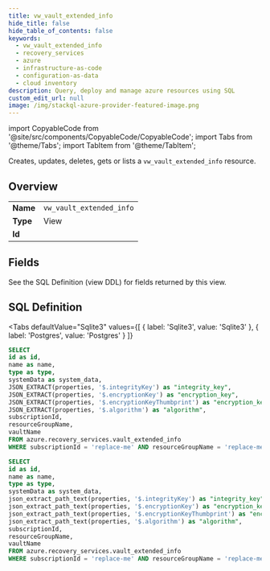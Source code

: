 ```yaml
--- 
title: vw_vault_extended_info
hide_title: false
hide_table_of_contents: false
keywords:
  - vw_vault_extended_info
  - recovery_services
  - azure
  - infrastructure-as-code
  - configuration-as-data
  - cloud inventory
description: Query, deploy and manage azure resources using SQL
custom_edit_url: null
image: /img/stackql-azure-provider-featured-image.png
---
```


import CopyableCode from '@site/src/components/CopyableCode/CopyableCode';
import Tabs from '@theme/Tabs';
import TabItem from '@theme/TabItem';

Creates, updates, deletes, gets or lists a <code>vw_vault_extended_info</code> resource.

## Overview
<table><tbody>
<tr><td><b>Name</b></td><td><code>vw_vault_extended_info</code></td></tr>
<tr><td><b>Type</b></td><td>View</td></tr>
<tr><td><b>Id</b></td><td><CopyableCode code="azure.recovery_services.vw_vault_extended_info" /></td></tr>
</tbody></table>

## Fields

See the SQL Definition (view DDL) for fields returned by this view.

## SQL Definition

<Tabs
defaultValue="Sqlite3"
values={[
{ label: 'Sqlite3', value: 'Sqlite3' },
{ label: 'Postgres', value: 'Postgres' }
]}
>
<TabItem value="Sqlite3">

```sql
SELECT
id as id,
name as name,
type as type,
systemData as system_data,
JSON_EXTRACT(properties, '$.integrityKey') as "integrity_key",
JSON_EXTRACT(properties, '$.encryptionKey') as "encryption_key",
JSON_EXTRACT(properties, '$.encryptionKeyThumbprint') as "encryption_key_thumbprint",
JSON_EXTRACT(properties, '$.algorithm') as "algorithm",
subscriptionId,
resourceGroupName,
vaultName
FROM azure.recovery_services.vault_extended_info
WHERE subscriptionId = 'replace-me' AND resourceGroupName = 'replace-me' AND vaultName = 'replace-me';
```

</TabItem>
<TabItem value="Postgres">

```sql
SELECT
id as id,
name as name,
type as type,
systemData as system_data,
json_extract_path_text(properties, '$.integrityKey') as "integrity_key",
json_extract_path_text(properties, '$.encryptionKey') as "encryption_key",
json_extract_path_text(properties, '$.encryptionKeyThumbprint') as "encryption_key_thumbprint",
json_extract_path_text(properties, '$.algorithm') as "algorithm",
subscriptionId,
resourceGroupName,
vaultName
FROM azure.recovery_services.vault_extended_info
WHERE subscriptionId = 'replace-me' AND resourceGroupName = 'replace-me' AND vaultName = 'replace-me';
```

</TabItem>
</Tabs>
